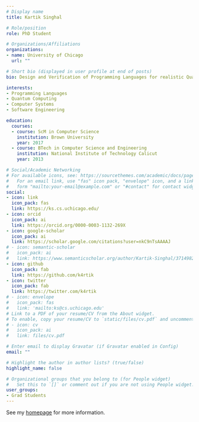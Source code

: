 ```yaml
---
# Display name
title: Kartik Singhal

# Role/position
role: PhD Student

# Organizations/Affiliations
organizations:
- name: University of Chicago
  url: ""

# Short bio (displayed in user profile at end of posts)
bio: Design and Verification of Programming Languages for realistic Quantum Computing.

interests:
- Programming Languages
- Quantum Computing
- Computer Systems
- Software Engineering

education:
  courses:
  - course: ScM in Computer Science
    institution: Brown University
    year: 2017
  - course: BTech in Computer Science and Engineering
    institution: National Institute of Technology Calicut
    year: 2013

# Social/Academic Networking
# For available icons, see: https://sourcethemes.com/academic/docs/page-builder/#icons
#   For an email link, use "fas" icon pack, "envelope" icon, and a link in the
#   form "mailto:your-email@example.com" or "#contact" for contact widget.
social:
- icon: link
  icon_pack: fas
  link: https://ks.cs.uchicago.edu/
- icon: orcid
  icon_pack: ai
  link: https://orcid.org/0000-0003-1132-269X
- icon: google-scholar
  icon_pack: ai
  link: https://scholar.google.com/citations?user=nkC9nTsAAAAJ
# - icon: semantic-scholar
#   icon_pack: ai
#   link: https://www.semanticscholar.org/author/Kartik-Singhal/37149827
- icon: github
  icon_pack: fab
  link: https://github.com/k4rtik
- icon: twitter
  icon_pack: fab
  link: https://twitter.com/k4rtik
# - icon: envelope
#   icon_pack: fas
#   link: 'mailto:ks@cs.uchicago.edu'
# Link to a PDF of your resume/CV from the About widget.
# To enable, copy your resume/CV to `static/files/cv.pdf` and uncomment the lines below.
# - icon: cv
#   icon_pack: ai
#   link: files/cv.pdf

# Enter email to display Gravatar (if Gravatar enabled in Config)
email: ""

# Highlight the author in author lists? (true/false)
highlight_name: false

# Organizational groups that you belong to (for People widget)
#   Set this to `[]` or comment out if you are not using People widget.
user_groups:
- Grad Students
---
```


See my [homepage](https://ks.cs.uchicago.edu/) for more information.
